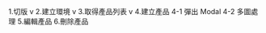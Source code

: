 

1.切版 v
2.建立環境 v 
3.取得產品列表 v
4.建立產品
  4-1 彈出 Modal
  4-2 多圖處理
5.編輯產品
6.刪除產品

<!-- 一天寫不完的就寫在notion -->